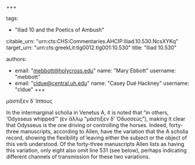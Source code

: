 +++

tags:
- "Iliad 10 and the Poetics of Ambush"

citable_urn: "urn:cts:CHS:Commentaries.AHCIP:Iliad.10.530.NcsXYKq"
target_urn: "urn:cts:greekLit:tlg0012.tlg001:10.530"
title: "Iliad 10.530"

authors:
- email: "mebbott@holycross.edu"
  name: "Mary Ebbott"
  username: "mebbott"
- email: "cldue@central.uh.edu"
  name: "Casey Dué Hackney"
  username: "cldue"
+++

<p>μάστιξεν δ᾽ ἵππους  </p><p>In the intermarginal scholia in Venetus A, it is noted that “in others, ‘Odysseus whipped’” (ἐν ἄλλῳ “μάστιξεν δ’ Ὀδυσσεύς”), making it clear that Odysseus is the one driving or controlling the horses. Indeed, forty-three manuscripts, according to Allen, have the variation that the A scholia record, showing the flexibility of leaving either the subject or the object of this verb understood. Of the forty-three manuscripts Allen lists as having this variation, only eight also omit line 531 (see below), perhaps indicating different channels of transmission for these two variations. </p>